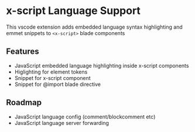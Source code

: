 # x-script Language Support

This vscode extension adds embedded language syntax highlighting and emmet snippets to `<x-script>` blade components

## Features

- JavaScript embedded language highlighting inside x-script components
- Higlighting for <x-script> element tokens
- Snippet for x-script component
- Snippet for @import blade directive

## Roadmap

- JavaScript language config (comment/blockcomment etc)
- JavaScript language server forwarding

